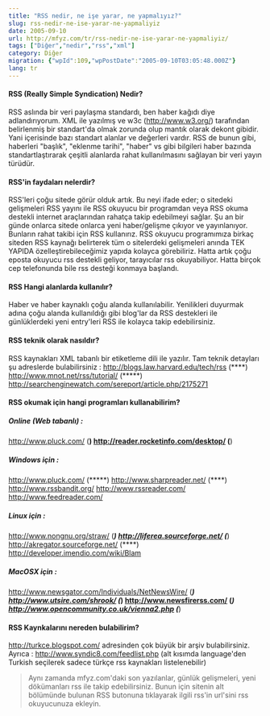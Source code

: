 ```yaml
---
title: "RSS nedir, ne işe yarar, ne yapmalıyız?"
slug: rss-nedir-ne-ise-yarar-ne-yapmaliyiz
date: 2005-09-10
url: http://mfyz.com/tr/rss-nedir-ne-ise-yarar-ne-yapmaliyiz/
tags: ["Diğer","nedir","rss","xml"]
category: Diğer
migration: {"wpId":109,"wpPostDate":"2005-09-10T03:05:48.000Z"}
lang: tr
---
```


#### RSS (Really Simple Syndication) Nedir?

RSS aslında bir veri paylaşma standardı, ben haber kağıdı diye adlandırıyorum. XML ile yazılmış ve w3c (http://www.w3.org/) tarafından belirlenmiş bir standart'da olmak zorunda olup mantık olarak dekont gibidir. Yani içerisinde bazı standart alanlar ve değerleri vardır. RSS de bunun gibi, haberleri "başlık", "eklenme tarihi", "haber" vs gibi bilgileri haber bazında standartlaştırarak çeşitli alanlarda rahat kullanılmasını sağlayan bir veri yayın türüdür.

#### RSS'in faydaları nelerdir?

RSS'leri çoğu sitede görür olduk artık. Bu neyi ifade eder; o sitedeki gelişmeleri RSS yayını ile RSS okuyucu bir programdan veya RSS okuma destekli internet araçlarından rahatça takip edebilmeyi sağlar. Şu an bir günde onlarca sitede onlarca yeni haber/gelişme çıkıyor ve yayınlanıyor. Bunların rahat takibi için RSS kullanırız. RSS okuyucu programımıza birkaç siteden RSS kaynağı belirterek tüm o sitelerdeki gelişmeleri anında TEK YAPIDA özelleştirebileceğimiz yapıda kolayca görebiliriz. Hatta artık çoğu eposta okuyucu rss destekli geliyor, tarayıcılar rss okuyabiliyor. Hatta birçok cep telefonunda bile rss desteği konmaya başlandı.

#### RSS Hangi alanlarda kullanılır?

Haber ve haber kaynaklı çoğu alanda kullanılabilir. Yenilikleri duyurmak adına çoğu alanda kullanıldığı gibi blog'lar da RSS destekleri ile günlüklerdeki yeni entry'leri RSS ile kolayca takip edebilirsiniz.

#### RSS teknik olarak nasıldır?

RSS kaynakları XML tabanlı bir etiketleme dili ile yazılır. Tam teknik detayları şu adreslerde bulabilirsiniz : http://blogs.law.harvard.edu/tech/rss (****) http://www.mnot.net/rss/tutorial/ (*****) http://searchenginewatch.com/sereport/article.php/2175271

#### RSS okumak için hangi programları kullanabilirim?

##### **Online (Web tabanlı) :**

http://www.pluck.com/ (****) http://reader.rocketinfo.com/desktop/ (****)

##### **Windows için :**

http://www.pluck.com/ (*****) http://www.sharpreader.net/ (****) http://www.rssbandit.org/ http://www.rssreader.com/ http://www.feedreader.com/

##### **Linux için :**

http://www.nongnu.org/straw/ (*****) http://liferea.sourceforge.net/ (*****) http://akregator.sourceforge.net/ (****) http://developer.imendio.com/wiki/Blam

##### **MacOSX için :**

http://www.newsgator.com/Individuals/NetNewsWire/ (*****) http://www.utsire.com/shrook/ (***) http://www.newsfirerss.com/ (*****) http://www.opencommunity.co.uk/vienna2.php (***)

#### RSS Kaynkalarını nereden bulabilirim?

http://turkce.blogspot.com/ adresinden çok büyük bir arşiv bulabilirsiniz. Ayrıca : http://www.syndic8.com/feedlist.php (alt kısımda language'den Turkish seçilerek sadece türkçe rss kaynakları listelenebilir)

> Aynı zamanda mfyz.com'daki son yazılanlar, günlük gelişmeleri, yeni dökümanları rss ile takip edebilirsiniz. Bunun için sitenin alt bölümünde bulunan RSS butonuna tıklayarak ilgili rss'in url'sini rss okuyucunuza ekleyin.